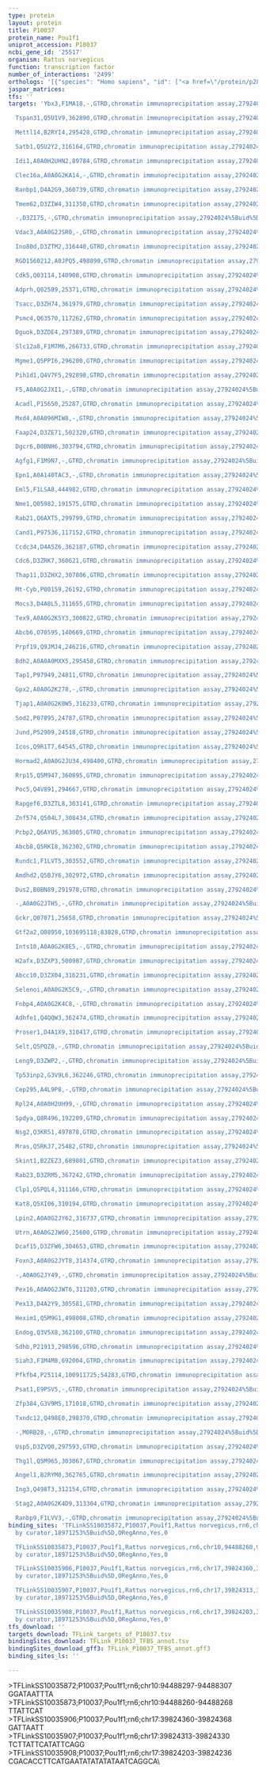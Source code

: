 ```yaml
---
type: protein
layout: protein
title: P10037
protein_name: Pou1f1
uniprot_accession: P10037
ncbi_gene_id: '25517'
organism: Rattus norvegicus
function: transcription factor
number_of_interactions: '2499'
orthologs: '[{"species": "Homo sapiens", "id": ["<a href=\"/protein/p28069\">P28069</a>"]}, {"species": "Danio rerio", "id": ["Q6TGI4"]}, {"species": "Mus musculus", "id": ["<a href=\"/protein/q00286\">Q00286</a>"]}]'
jaspar_matrices: 
tfs: ''
targets: 'Ybx3,F1MA18,-,GTRD,chromatin immunoprecipitation assay,27924024%5Buid%5D,No

  Tspan31,Q5U1V9,362890,GTRD,chromatin immunoprecipitation assay,27924024%5Buid%5D,No

  Mettl14,B2RYI4,295428,GTRD,chromatin immunoprecipitation assay,27924024%5Buid%5D,No

  Satb1,Q5U2Y2,316164,GTRD,chromatin immunoprecipitation assay,27924024%5Buid%5D,No

  Idi1,A0A0H2UHN2,89784,GTRD,chromatin immunoprecipitation assay,27924024%5Buid%5D,No

  Clec16a,A0A0G2KA14,-,GTRD,chromatin immunoprecipitation assay,27924024%5Buid%5D,No

  Ranbp1,D4A2G9,360739,GTRD,chromatin immunoprecipitation assay,27924024%5Buid%5D,No

  Tmem62,D3ZIW4,311350,GTRD,chromatin immunoprecipitation assay,27924024%5Buid%5D,No

  -,D3ZI75,-,GTRD,chromatin immunoprecipitation assay,27924024%5Buid%5D,No

  Vdac3,A0A0G2JSR0,-,GTRD,chromatin immunoprecipitation assay,27924024%5Buid%5D,No

  Ino80d,D3ZTM2,316440,GTRD,chromatin immunoprecipitation assay,27924024%5Buid%5D,No

  RGD1560212,A0JPQ5,498890,GTRD,chromatin immunoprecipitation assay,27924024%5Buid%5D,No

  Cdk5,Q03114,140908,GTRD,chromatin immunoprecipitation assay,27924024%5Buid%5D,No

  Adprh,Q02589,25371,GTRD,chromatin immunoprecipitation assay,27924024%5Buid%5D,No

  Tsacc,D3ZH74,361979,GTRD,chromatin immunoprecipitation assay,27924024%5Buid%5D,No

  Psmc4,Q63570,117262,GTRD,chromatin immunoprecipitation assay,27924024%5Buid%5D,No

  Dguok,D3ZDE4,297389,GTRD,chromatin immunoprecipitation assay,27924024%5Buid%5D,No

  Slc12a8,F1M7M6,266733,GTRD,chromatin immunoprecipitation assay,27924024%5Buid%5D,No

  Mgme1,Q5PPI6,296200,GTRD,chromatin immunoprecipitation assay,27924024%5Buid%5D,No

  Pih1d1,Q4V7F5,292898,GTRD,chromatin immunoprecipitation assay,27924024%5Buid%5D,No

  F5,A0A0G2JXI1,-,GTRD,chromatin immunoprecipitation assay,27924024%5Buid%5D,No

  Acadl,P15650,25287,GTRD,chromatin immunoprecipitation assay,27924024%5Buid%5D,No

  Mxd4,A0A096MIW8,-,GTRD,chromatin immunoprecipitation assay,27924024%5Buid%5D,No

  Faap24,D3ZE71,502320,GTRD,chromatin immunoprecipitation assay,27924024%5Buid%5D,No

  Dgcr6,B0BNH6,303794,GTRD,chromatin immunoprecipitation assay,27924024%5Buid%5D,No

  Agfg1,F1M9N7,-,GTRD,chromatin immunoprecipitation assay,27924024%5Buid%5D,No

  Epn1,A0A140TAC3,-,GTRD,chromatin immunoprecipitation assay,27924024%5Buid%5D,No

  Eml5,F1LSA8,444982,GTRD,chromatin immunoprecipitation assay,27924024%5Buid%5D,No

  Nme1,Q05982,191575,GTRD,chromatin immunoprecipitation assay,27924024%5Buid%5D,No

  Rab21,Q6AXT5,299799,GTRD,chromatin immunoprecipitation assay,27924024%5Buid%5D,No

  Cand1,P97536,117152,GTRD,chromatin immunoprecipitation assay,27924024%5Buid%5D,No

  Ccdc34,D4A5Z6,362187,GTRD,chromatin immunoprecipitation assay,27924024%5Buid%5D,No

  Cdc6,D3ZRK7,360621,GTRD,chromatin immunoprecipitation assay,27924024%5Buid%5D,No

  Thap11,D3ZHX2,307806,GTRD,chromatin immunoprecipitation assay,27924024%5Buid%5D,No

  Mt-Cyb,P00159,26192,GTRD,chromatin immunoprecipitation assay,27924024%5Buid%5D,No

  Mocs3,D4A8L5,311655,GTRD,chromatin immunoprecipitation assay,27924024%5Buid%5D,No

  Tex9,A0A0G2K5Y3,300822,GTRD,chromatin immunoprecipitation assay,27924024%5Buid%5D,No

  Abcb6,O70595,140669,GTRD,chromatin immunoprecipitation assay,27924024%5Buid%5D,No

  Prpf19,Q9JMJ4,246216,GTRD,chromatin immunoprecipitation assay,27924024%5Buid%5D,No

  Bdh2,A0A0A0MXX5,295458,GTRD,chromatin immunoprecipitation assay,27924024%5Buid%5D,No

  Tap1,P97949,24811,GTRD,chromatin immunoprecipitation assay,27924024%5Buid%5D,No

  Gpx2,A0A0G2K278,-,GTRD,chromatin immunoprecipitation assay,27924024%5Buid%5D,No

  Tjap1,A0A0G2K0W5,316233,GTRD,chromatin immunoprecipitation assay,27924024%5Buid%5D,No

  Sod2,P07895,24787,GTRD,chromatin immunoprecipitation assay,27924024%5Buid%5D,No

  Jund,P52909,24518,GTRD,chromatin immunoprecipitation assay,27924024%5Buid%5D,No

  Icos,Q9R1T7,64545,GTRD,chromatin immunoprecipitation assay,27924024%5Buid%5D,No

  Hormad2,A0A0G2JU34,498400,GTRD,chromatin immunoprecipitation assay,27924024%5Buid%5D,No

  Rrp15,Q5M947,360895,GTRD,chromatin immunoprecipitation assay,27924024%5Buid%5D,No

  Poc5,Q4V891,294667,GTRD,chromatin immunoprecipitation assay,27924024%5Buid%5D,No

  Rapgef6,D3ZTL8,303141,GTRD,chromatin immunoprecipitation assay,27924024%5Buid%5D,No

  Znf574,Q504L7,308434,GTRD,chromatin immunoprecipitation assay,27924024%5Buid%5D,No

  Pcbp2,Q6AYU5,363005,GTRD,chromatin immunoprecipitation assay,27924024%5Buid%5D,No

  Abcb8,Q5RKI8,362302,GTRD,chromatin immunoprecipitation assay,27924024%5Buid%5D,No

  Rundc1,F1LVT5,303552,GTRD,chromatin immunoprecipitation assay,27924024%5Buid%5D,No

  Amdhd2,Q5BJY6,302972,GTRD,chromatin immunoprecipitation assay,27924024%5Buid%5D,No

  Dus2,B0BN89,291978,GTRD,chromatin immunoprecipitation assay,27924024%5Buid%5D,No

  -,A0A0G2JTH5,-,GTRD,chromatin immunoprecipitation assay,27924024%5Buid%5D,No

  Gckr,Q07071,25658,GTRD,chromatin immunoprecipitation assay,27924024%5Buid%5D,No

  Gtf2a2,O08950,103695118;83828,GTRD,chromatin immunoprecipitation assay,27924024%5Buid%5D,No

  Ints10,A0A0G2K8E5,-,GTRD,chromatin immunoprecipitation assay,27924024%5Buid%5D,No

  H2afx,D3ZXP3,500987,GTRD,chromatin immunoprecipitation assay,27924024%5Buid%5D,No

  Abcc10,D3ZX04,316231,GTRD,chromatin immunoprecipitation assay,27924024%5Buid%5D,No

  Selenoi,A0A0G2K5C9,-,GTRD,chromatin immunoprecipitation assay,27924024%5Buid%5D,No

  Fnbp4,A0A0G2K4C8,-,GTRD,chromatin immunoprecipitation assay,27924024%5Buid%5D,No

  Adhfe1,Q4QQW3,362474,GTRD,chromatin immunoprecipitation assay,27924024%5Buid%5D,No

  Proser1,D4A1X9,310417,GTRD,chromatin immunoprecipitation assay,27924024%5Buid%5D,No

  Selt,Q5PQZ8,-,GTRD,chromatin immunoprecipitation assay,27924024%5Buid%5D,No

  Leng9,D3ZWP2,-,GTRD,chromatin immunoprecipitation assay,27924024%5Buid%5D,No

  Tp53inp2,G3V9L6,362246,GTRD,chromatin immunoprecipitation assay,27924024%5Buid%5D,No

  Cep295,A4L9P8,-,GTRD,chromatin immunoprecipitation assay,27924024%5Buid%5D,No

  Rpl24,A0A0H2UH99,-,GTRD,chromatin immunoprecipitation assay,27924024%5Buid%5D,No

  Spdya,Q8R496,192209,GTRD,chromatin immunoprecipitation assay,27924024%5Buid%5D,No

  Nsg2,Q3KR51,497878,GTRD,chromatin immunoprecipitation assay,27924024%5Buid%5D,No

  Mras,Q5RKJ7,25482,GTRD,chromatin immunoprecipitation assay,27924024%5Buid%5D,No

  Skint1,B2ZEZ3,689801,GTRD,chromatin immunoprecipitation assay,27924024%5Buid%5D,No

  Rab23,D3ZRM5,367242,GTRD,chromatin immunoprecipitation assay,27924024%5Buid%5D,No

  Clp1,Q5PQL4,311166,GTRD,chromatin immunoprecipitation assay,27924024%5Buid%5D,No

  Kat8,Q5XI06,310194,GTRD,chromatin immunoprecipitation assay,27924024%5Buid%5D,No

  Lpin2,A0A0G2JY62,316737,GTRD,chromatin immunoprecipitation assay,27924024%5Buid%5D,No

  Utrn,A0A0G2JW60,25600,GTRD,chromatin immunoprecipitation assay,27924024%5Buid%5D,No

  Dcaf15,D3ZFW6,304653,GTRD,chromatin immunoprecipitation assay,27924024%5Buid%5D,No

  Foxn3,A0A0G2JYT8,314374,GTRD,chromatin immunoprecipitation assay,27924024%5Buid%5D,No

  -,A0A0G2JY49,-,GTRD,chromatin immunoprecipitation assay,27924024%5Buid%5D,No

  Pex16,A0A0G2JWT6,311203,GTRD,chromatin immunoprecipitation assay,27924024%5Buid%5D,No

  Pex13,D4A2Y9,305581,GTRD,chromatin immunoprecipitation assay,27924024%5Buid%5D,No

  Hexim1,Q5M9G1,498008,GTRD,chromatin immunoprecipitation assay,27924024%5Buid%5D,No

  Endog,Q3V5X8,362100,GTRD,chromatin immunoprecipitation assay,27924024%5Buid%5D,No

  Sdhb,P21913,298596,GTRD,chromatin immunoprecipitation assay,27924024%5Buid%5D,No

  Siah3,F1M4M8,692004,GTRD,chromatin immunoprecipitation assay,27924024%5Buid%5D,No

  Pfkfb4,P25114,100911725;54283,GTRD,chromatin immunoprecipitation assay,27924024%5Buid%5D,No

  Psat1,E9PSV5,-,GTRD,chromatin immunoprecipitation assay,27924024%5Buid%5D,No

  Zfp384,G3V9M5,171018,GTRD,chromatin immunoprecipitation assay,27924024%5Buid%5D,No

  Txndc12,Q498E0,298370,GTRD,chromatin immunoprecipitation assay,27924024%5Buid%5D,No

  -,M0RB28,-,GTRD,chromatin immunoprecipitation assay,27924024%5Buid%5D,No

  Usp5,D3ZVQ0,297593,GTRD,chromatin immunoprecipitation assay,27924024%5Buid%5D,No

  Thg1l,Q5M965,303067,GTRD,chromatin immunoprecipitation assay,27924024%5Buid%5D,No

  Angel1,B2RYM0,362765,GTRD,chromatin immunoprecipitation assay,27924024%5Buid%5D,No

  Ing3,Q498T3,312154,GTRD,chromatin immunoprecipitation assay,27924024%5Buid%5D,No

  Stag2,A0A0G2K4D9,313304,GTRD,chromatin immunoprecipitation assay,27924024%5Buid%5D,No

  Ranbp9,F1LVV3,-,GTRD,chromatin immunoprecipitation assay,27924024%5Buid%5D,No'
binding_sites: 'TFLinkSS10035872,P10037,Pou1f1,Rattus norvegicus,rn6,chr10,94488297,94488307,-,rn6&position=chr10:94488297-94488307,inferred
  by curator,18971253%5Buid%5D,ORegAnno,Yes,0

  TFLinkSS10035873,P10037,Pou1f1,Rattus norvegicus,rn6,chr10,94488260,94488268,-,rn6&position=chr10:94488260-94488268,inferred
  by curator,18971253%5Buid%5D,ORegAnno,Yes,0

  TFLinkSS10035906,P10037,Pou1f1,Rattus norvegicus,rn6,chr17,39824360,39824368,-,rn6&position=chr17:39824360-39824368,inferred
  by curator,18971253%5Buid%5D,ORegAnno,Yes,0

  TFLinkSS10035907,P10037,Pou1f1,Rattus norvegicus,rn6,chr17,39824313,39824330,-,rn6&position=chr17:39824313-39824330,inferred
  by curator,18971253%5Buid%5D,ORegAnno,Yes,0

  TFLinkSS10035908,P10037,Pou1f1,Rattus norvegicus,rn6,chr17,39824203,39824236,-,rn6&position=chr17:39824203-39824236,inferred
  by curator,18971253%5Buid%5D,ORegAnno,Yes,0'
tfs_download: ''
targets_download: TFLink_targets_of_P10037.tsv
bindingSites_download: TFLink_P10037_TFBS_annot.tsv
bindingSites_download_gff3: TFLink_P10037_TFBS_annot.gff3
binding_sites_ls: ''

---
```

\>TFLinkSS10035872;P10037;Pou1f1;rn6;chr10:94488297-94488307\GGATAATTTA\\>TFLinkSS10035873;P10037;Pou1f1;rn6;chr10:94488260-94488268\TTATTCAT\\>TFLinkSS10035906;P10037;Pou1f1;rn6;chr17:39824360-39824368\GATTAATT\\>TFLinkSS10035907;P10037;Pou1f1;rn6;chr17:39824313-39824330\TCTTATTCATATTCAGG\\>TFLinkSS10035908;P10037;Pou1f1;rn6;chr17:39824203-39824236\CGACACCTTCATGAATATATATATAATCAGGCA\